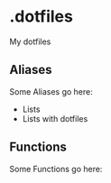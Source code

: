 # .dotfiles
My dotfiles

## Aliases

Some Aliases go here:

+ Lists
+ Lists with dotfiles

## Functions

Some Functions go here:
